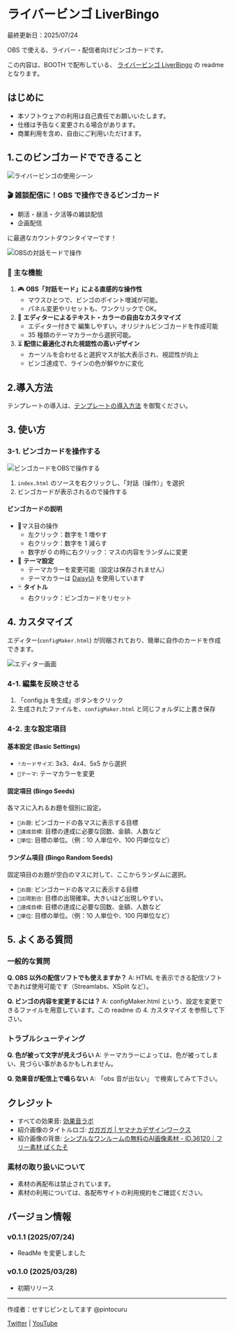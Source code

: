 # ライバービンゴ LiverBingo

最終更新日：2025/07/24

OBS で使える、ライバー・配信者向けビンゴカードです。

この内容は、BOOTH で配布している、 [ライバービンゴ LiverBingo](https://pintocuru.booth.pm/items/6744044) の readme となります。

## はじめに

- 本ソフトウェアの利用は自己責任でお願いいたします。
- 仕様は予告なく変更される場合があります。
- 商業利用を含め、自由にご利用いただけます。

## 1.このビンゴカードでできること

![ライバービンゴの使用シーン](images/1-1.jpg)

### 🎬 雑談配信に！OBS で操作できるビンゴカード

- 朝活・昼活・夕活等の雑談配信
- 企画配信

に最適なカウントダウンタイマーです！

![OBSの対話モードで操作](images/1-2.jpg)

### 💬 主な機能

1. 🎮 **OBS「対話モード」による直感的な操作性**
    - マウスひとつで、ビンゴのポイント増減が可能。
    - パネル変更やリセットも、ワンクリックで OK。
2. 🎨 **エディターによるテキスト・カラーの自由なカスタマイズ**
    - エディター付きで 編集しやすい。オリジナルビンゴカードを作成可能
    - 35 種類のテーマカラーから選択可能。
3. ⏳ **配信に最適化された視認性の高いデザイン**
    - カーソルを合わせると選択マスが拡大表示され、視認性が向上
    - ビンゴ達成で、ラインの色が鮮やかに変化

## 2.導入方法

テンプレートの導入は、[テンプレートの導入方法](../install/readme_install.md) を御覧ください。

## 3. 使い方

### 3-1. ビンゴカードを操作する

![ビンゴカードをOBSで操作する](images/3-1.jpg)

1. `index.html` のソースを右クリックし、「対話（操作）」を選択
2. ビンゴカードが表示されるので操作する

#### ビンゴカードの説明

- 🎯マス目の操作
	- 左クリック：数字を 1 増やす
	- 右クリック：数字を 1 減らす
	- 数字が 0 の時に右クリック：マスの内容をランダムに変更
- 🔧 **テーマ設定**
	- テーマカラーを変更可能（設定は保存されません）
	- テーマカラーは [DaisyUi](https://daisyui.com/docs/themes/) を使用しています
- 🃏 **タイトル**
	- 右クリック：ビンゴカードをリセット

## 4. カスタマイズ

エディター(`configMaker.html`) が同梱されており、簡単に自作のカードを作成できます。

![エディター画面](images/4-1.jpg)

### 4-1. 編集を反映させる

1. 「config.js を生成」ボタンをクリック
2. 生成されたファイルを、`configMaker.html` と同じフォルダに上書き保存

### 4-2. 主な設定項目

#### 基本設定 (Basic Settings)

- `🃏カードサイズ`: 3x3、4x4、5x5 から選択
- `🎨テーマ`: テーマカラーを変更

#### 固定項目 (Bingo Seeds)

各マスに入れるお題を個別に設定。

- `📝お題`: ビンゴカードの各マスに表示する目標
- `🎯達成目標`: 目標の達成に必要な回数、金額、人数など
- `📏単位`: 目標の単位。（例：10 人単位や、100 円単位など）

#### ランダム項目 (Bingo Random Seeds)

固定項目のお題が空白のマスに対して、ここからランダムに選択。

- `📝お題`: ビンゴカードの各マスに表示する目標
- `🎲出現割合`: 目標の出現確率。大きいほど出現しやすい。
- `🎯達成目標`: 目標の達成に必要な回数、金額、人数など
- `📏単位`: 目標の単位。（例：10 人単位や、100 円単位など）

## 5. よくある質問

### 一般的な質問

**Q. OBS 以外の配信ソフトでも使えますか？**
A: HTML を表示できる配信ソフトであれば使用可能です（Streamlabs、XSplit など）。

**Q. ビンゴの内容を変更するには？**
A: configMaker.html という、設定を変更できるファイルを用意しています。この readme の 4. カスタマイズ を参照して下さい。

### トラブルシューティング

**Q. 色が被って文字が見えづらい**
A: テーマカラーによっては、色が被ってしまい、見づらい事があるかもしれません。

**Q. 効果音が配信上で鳴らない**
A: 「obs 音が出ない」 で検索してみて下さい。

## クレジット

- すべての効果音: [効果音ラボ](https://soundeffect-lab.info/)
- 紹介画像のタイトルロゴ: [ガガガガ | ヤマナカデザインワークス](https://ymnk-design.com/12-2/)
- 紹介画像の背景: [シンプルなワンルームの無料のAI画像素材 - ID.36120｜フリー素材 ぱくたそ](https://www.pakutaso.com/20230809229oneroomDIS.html)

### 素材の取り扱いについて

- 素材の再配布は禁止されています。
- 素材の利用については、各配布サイトの利用規約をご確認ください。

## バージョン情報

### v0.1.1 (2025/07/24)

- ReadMe を変更しました

### v0.1.0 (2025/03/28)

- 初期リリース

---

作成者：せすじピンとしてます @pintocuru

[Twitter](https://twitter.com/pintocuru) | [YouTube](https://www.youtube.com/@pintocuru)
